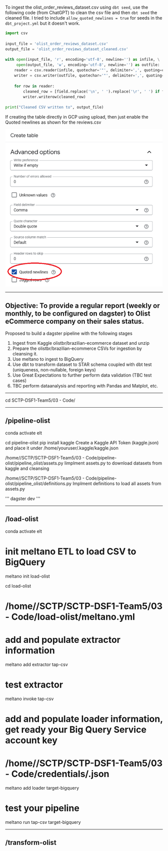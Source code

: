 To ingest the olist_order_reviews_dataset.csv using `dbt seed`, use the following code (from ChatGPT) to clean the csv file and then `dbt seed` the cleaned file. I tried to include `allow_quoted_newlines = true` for seeds in the `dbt_project.yml` but it doesn't work.

```python
import csv

input_file = 'olist_order_reviews_dataset.csv'
output_file = 'olist_order_reviews_dataset_cleaned.csv'

with open(input_file, 'r', encoding='utf-8', newline='') as infile, \
     open(output_file, 'w', encoding='utf-8', newline='') as outfile:
    reader = csv.reader(infile, quotechar='"', delimiter=',', quoting=csv.QUOTE_ALL, skipinitialspace=True)
    writer = csv.writer(outfile, quotechar='"', delimiter=',', quoting=csv.QUOTE_ALL)
    
    for row in reader:
        cleaned_row = [field.replace('\n', ' ').replace('\r', ' ') if field else '' for field in row]
        writer.writerow(cleaned_row)

print("Cleaned CSV written to", output_file)
```

If creating the table directly in GCP using upload, then just enable the Quoted newlines as shown for the reviews.csv

![image](gcp_quoted_newlines.png)

-----------------------------------------------------------------------------------------------------------------------------------
Objective: To provide a regular report (weekly or monthly, to be configured on dagster) to Olist eCommerce company on their sales status.
-----------------------------------------------------------------------------------------------------------------------------------
Proposed to build a dagster pipeline with the following stages
1. Ingest from Kaggle olistbr/brazilian-ecommerce dataset and unzip
2. Prepare the olistbr/brazilian-ecommerce CSVs for ingestion by cleansing it.
3. Use meltano to ingest to BigQuery
4. Use dbt to transform dataset to STAR schema coupled with dbt test (uniqueness, non-nullable, foreign keys)
5. Use Great Expectations to further perform data validation (TBC test cases)
6. TBC perform dataanalysis and reporting with Pandas and Matplot, etc.
-----------------------------------------------------------------------------------------------------------------------------------


cd SCTP-DSF1-Team5/03 - Code/

-----------------------------------------------------------------------------------------------------------------------------------
/pipeline-olist
-----------------------------------------------------------------------------------------------------------------------------------
conda activate elt

cd pipeline-olist
pip install kaggle
Create a Kaggle API Token (kaggle.json) and place it under /home/youruser/.kaggle/kaggle.json

/home/<your username>/SCTP/SCTP-DSF1-Team5/03 - Code/pipeline-olist/pipeline_olist/assets.py
Iimplment assets.py to download datasets from kaggle and cleansing

/home/<your username>/SCTP/SCTP-DSF1-Team5/03 - Code/pipeline-olist/pipeline_olist/definitions.py
Implment definitions to load all assets from assets.py

'''
dagster dev
'''

-----------------------------------------------------------------------------------------------------------------------------------
/load-olist
-----------------------------------------------------------------------------------------------------------------------------------
conda activate elt

# init meltano ETL to load CSV to BigQuery
meltano init load-olist

cd load-olist

# /home/<your username>/SCTP/SCTP-DSF1-Team5/03 - Code/load-olist/meltano.yml

# add and populate extractor information
meltano add extractor tap-csv 
# test extractor
meltano invoke tap-csv

# add and populate loader information, get ready your Big Query Service account key
# /home/<your username>/SCTP/SCTP-DSF1-Team5/03 - Code/credentials/<your bigquery service account key>.json
meltano add loader target-bigquery


# test your pipeline
meltano run tap-csv target-bigquery

-----------------------------------------------------------------------------------------------------------------------------------
/transform-olist
-----------------------------------------------------------------------------------------------------------------------------------

